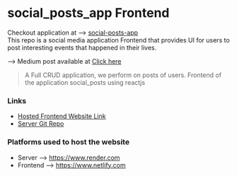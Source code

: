 # social_posts_app Frontend
Checkout application at --> [social-posts-app](https://playful-kheer-3ff695.netlify.app/)
<br>This repo is a social media application Frontend that provides UI for users to post interesting events that happened in their lives.

--> Medium post available at [Click here](https://medium.com/@naveen-varma/social-media-posts-application-18af374d14de)

> A Full CRUD application, we perform on posts of users. Frontend of the application social_posts using reactjs

### Links
- [Hosted Frontend Website Link](https://playful-kheer-3ff695.netlify.app/)
- [Server Git Repo](https://github.com/venkata-naveen-varma/social_posts_application)

### Platforms used to host the website
- Server --> https://www.render.com
- Frontend --> https://www.netlify.com
